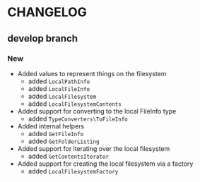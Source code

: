 # CHANGELOG

## develop branch

### New

* Added values to represent things on the filesystem
  - added `LocalPathInfo`
  - added `LocalFileInfo`
  - added `LocalFilesystem`
  - added `LocalFilesystemContents`
* Added support for converting to the local FileInfo type
  - added `TypeConverters\ToFileInfo`
* Added internal helpers
  - added `GetFileInfo`
  - added `GetFolderListing`
* Added support for iterating over the local filesystem
  - added `GetContentsIterator`
* Added support for creating the local filesystem via a factory
  - added `LocalFilesystemFactory`